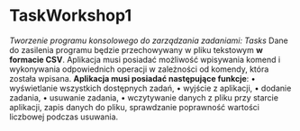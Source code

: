 # TaskWorkshop1
*Tworzenie programu konsolowego do zarządzania zadaniami: Tasks*
Dane do zasilenia programu będzie przechowywany w pliku tekstowym **w formacie CSV**.
Aplikacja musi posiadać możliwość wpisywania komend i wykonywania odpowiednich operacji w zależności od komendy, która została wpisana.
**Aplikacja musi posiadać następujące funkcje**:
•	wyświetlanie wszystkich dostępnych zadań,
•	wyjście z aplikacji,
•	dodanie zadania,
•	usuwanie zadania,
•	wczytywanie danych z pliku przy starcie aplikacji, zapis danych do pliku, sprawdzanie poprawność wartości liczbowej podczas usuwania.
